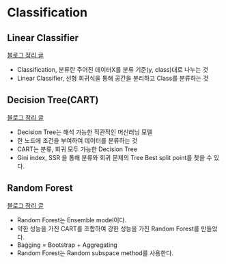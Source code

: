 # Classification
## Linear Classifier
[블로그 정리 글](https://medium.com/@dlstj1506/machine-learning-linear-classifie-4f666eaae330)
* Classification, 분류란 주어진 데이터X를 분류 기준(y, class)대로 나누는 것
* Linear Classifier, 선형 회귀식을 통해 공간을 분리하고 Class를 분류하는 것
## Decision Tree(CART)
[블로그 정리 글](https://medium.com/@dlstj1506/machine-learning-decision-tree-cart-45a7055d4a7)
* Decision Tree는 해석 가능한 직관적인 머신러닝 모델
* 한 노드에 조건을 부여하여 데이터를 분류하는 것
* CART는 분류, 회귀 모두 가능한 Decision Tree
* Gini index, SSR 을 통해 분류와 회귀 문제의 Tree Best split point를 찾을 수 있다.
## Random Forest
[블로그 정리 글](https://medium.com/@dlstj1506/machine-learning-random-forest-edb7ae1b7d1d)
* Random Forest는 Ensemble model이다.
* 약한 성능을 가진 CART를 조합하여 강한 성능을 가진 Random Forest를 만들었다.
* Bagging = Bootstrap + Aggregating
* Random Forest는 Random subspace method를 사용한다.